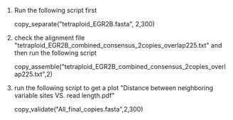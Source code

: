 1. Run the following script first

   copy_separate("tetraploid_EGR2B.fasta", 2,300)


2. check the alignment file "tetraploid_EGR2B_combined_consensus_2copies_overlap225.txt" and then run the following script

   copy_assemble("tetraploid_EGR2B_combined_consensus_2copies_overlap225.txt",2)


3. run the following script to get a plot "Distance between neighboring variable sites VS. read length.pdf"

   copy_validate("All_final_copies.fasta",2,300)
